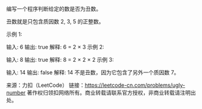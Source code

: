 编写一个程序判断给定的数是否为丑数。

丑数就是只包含质因数 2, 3, 5 的正整数。

示例 1:

输入: 6
输出: true
解释: 6 = 2 × 3
示例 2:

输入: 8
输出: true
解释: 8 = 2 × 2 × 2
示例 3:

输入: 14
输出: false 
解释: 14 不是丑数，因为它包含了另外一个质因数 7。

来源：力扣（LeetCode）
链接：https://leetcode-cn.com/problems/ugly-number
著作权归领扣网络所有。商业转载请联系官方授权，非商业转载请注明出处。